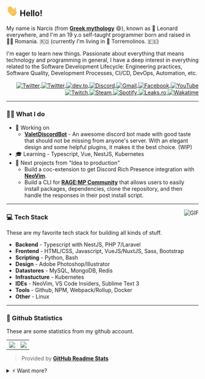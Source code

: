 ## <img src="https://raw.githubusercontent.com/ABSphreak/ABSphreak/master/gifs/Hi.gif" width="30px"> Hello!

<!-- [![Profile Visits](https://badges.pufler.dev/visits/LeonardSSH/LeonardSSH?style=flat-square&color=c3002f)](https://pufler.dev/git-badges/) -->

My name is Narcis (from **[Greek mythology]** 😄), known as 🦁 Leonard everywhere, and I'm an 19 y.o self-taught programmer born and raised in 🧛‍♂️ Romania. 🇷🇴 (currently I'm living in 🥟 Torremolinos. 🇪🇸)

I'm eager to learn new things. 
Passionate about everything that means technology and programming in general, I have a deep interest in everything related to the Software Development Lifecycle: Engineering practices, Software Quality, Development Processes, CI/CD, DevOps, Automation, etc.

<p align="right">
   <a href="https://www.instagram.com/leonardssh22/" target="_blank">
      <img src="https://github.com/LeonardSSH/LeonardSSH/blob/master/instagram.svg" alt="Twitter" width="32" align="center">
   </a>
   <a href="https://twitter.com/leonardssh_22" target="_blank" rel="nofollow">
      <img src="https://github.com/LeonardSSH/LeonardSSH/blob/master/twitter.svg" alt="Twitter" width="32" align="center">
   </a>
   <a href="https://dev.to/leonardssh" target="_blank" rel="nofollow">
      <img src="https://practicaldev-herokuapp-com.freetls.fastly.net/assets/devlogo-pwa-512.png" alt="dev.to" width="32" align="center">
   </a>
   <a href="https://discord.com/users/290131759159443457" target="_blank" rel="nofollow">
      <img src="https://github.com/LeonardSSH/LeonardSSH/blob/master/discord.svg" alt="Discord" width="32" align="center">
   </a>
   <a href="mailto:contact@leonard.sh" target="_blank" rel="nofollow">
      <img src="https://github.com/LeonardSSH/LeonardSSH/blob/master/gmail.svg" alt="Gmail" width="32" align="center">
   </a>
   
   <a href="https://www.facebook.com/leonardssh22" target="_blank" rel="nofollow">
      <img src="https://github.com/LeonardSSH/LeonardSSH/blob/master/facebook.svg" alt="Facebook" width="32" align="center">
   </a>
   <a href="https://www.youtube.com/LeonardSSH" target="_blank" rel="nofollow">
      <img src="https://github.com/LeonardSSH/LeonardSSH/blob/master/youtube.svg" alt="YouTube" width="32" align="center">
   </a>
   <a href="https://www.twitch.tv/leonardssh22" target="_blank" rel="nofollow">
      <img src="https://github.com/LeonardSSH/LeonardSSH/blob/master/twitch.svg" alt="Twitch" width="32" align="center">
   </a>
   <a href="https://steamcommunity.com/id/leonardssh/" target="_blank" rel="nofollow">
      <img src="https://github.com/LeonardSSH/LeonardSSH/blob/master/steam.svg" alt="Steam" width="32" align="center">
   </a>
   <a href="https://open.spotify.com/user/dwte9evqj8dph3ke924c7olpt" target="_blank" rel="nofollow">
      <img src="https://github.com/LeonardSSH/LeonardSSH/blob/master/spotify.svg" alt="Spotify" width="32" align="center">
   </a>
   <a href="https://www.leaks.ro/profile/8-leonard/" target="_blank" rel="nofollow">
      <img src="https://github.com/LeonardSSH/LeonardSSH/blob/master/leaks-logo.png" alt="Leaks.ro" width="30" align="center">
   </a>
   <a href="https://wakatime.com/@leonard" target="_blank" rel="nofollow">
      <img src="https://github.com/LeonardSSH/LeonardSSH/blob/master/wakatime.svg" alt="Wakatime" width="32px" align="center">
   </a>
</p>

---

### 👨‍💻 What I do
   
   * 💼 Working on
      <!-- * **[coc-rpc]** - A coc-extension to get Discord Rich Presence integration with **[NeoVim]**. (WIP) -->
      * **[ValetDiscordBot]** - An awesome discord bot made with good taste that should not be missing from anyone's server. With an elegant design and some helpful plugins, it makes it the best choice. (WIP)
   * 🎓 Learning - Typescript, Vue, NestJS, Kubernetes
   * 🚧 Next projects from "Idea to production"
      * Build a coc-extension to get Discord Rich Presence integration with **[NeoVim]**.
      * Build a CLI for **[RAGE:MP Community][RAGEMP]** that allows users to easily install packages, dependencies, clone the repository, and then handle the responses in their post install script. 

---
   
<img align="right" alt="GIF" src="https://media.giphy.com/media/3ohzdKvLT1DxFxhZAI/giphy.gif" />
   
### 💻 Tech Stack
These are my favorite tech stack for building all kinds of stuff.

   * **Backend** - Typescript with NestJS, PHP 7/Laravel
   * **Frontend** - HTML/CSS, Javascript, VueJS/NuxtJS, Sass, Bootstrap
   * **Scripting** - Python, Bash
   * **Design** - Adobe Photoshop/Illustrator
   * **Datastores** - MySQL, MongoDB, Redis
   * **Infrastucture** - Kubernetes
   * **IDEs** - NeoVim, VS Code Insiders, Sublime Text 3
   * **Tools** - Github, NPM, Webpack/Rollup, Docker
   * **Other** - Linux
   
---

<!--
### 🌟 Abilities

   * **Fast learner**
   * **Adaptability**
   * **Organization**
   * **Teamwork**
   * **Problem-solving**
   * **Self Motivation**
   
### 🌅 Hobbies

   * 🏃 **Walking and other outdoor activities**
   * 🚘 **Petrolhead**
   * 🎮 **Gaming**
   * ⚔️ **History**
-->
   
### 🧾 Github Statistics
These are some statistics from my github account.
 
<table>
  <tr>
    <td align="center" style="padding=0;width=50%;">
      <img align="center" style="padding=0;" src="https://github-readme-stats-eight-theta.vercel.app/api?username=leonardssh&show_icons=true&include_all_commits=true&count_private=true&bg_color=1c1c1c&hide_border=true&text_color=ffffff&title_color=c3002f&icon_color=c3002f&hide_title=true" />
    </td>
    <td align="center" style="padding=0;width=50%;">
      <img align="center" style="padding=0;" src="https://github-readme-stats.quantumlytangled.vercel.app/api/top-langs/?username=LeonardSSH&layout=compact&bg_color=1c1c1c&hide_border=true&text_color=ffffff&title_color=c3002f&icon_color=c3002f&hide_title=true&count_private=true" />
    </td>
  </tr>
</table>

> Provided by **[GitHub Readme Stats]**

<details>
   <summary>⚡ Want more? </summary>
   
   <br>
   
<!--START_SECTION:waka-->
**🐱 My Github Data** 

> 🏆 1,881 Contributions in the Year 2020
 > 
> 📦 53.7 kB Used in Github's Storage 
 > 
> 💼 Opted to Hire
 > 
> 📜 16 Public Repositories
 > 
> 🔑 13 Private Repositories 

**I'm an Early 🐤** 

```text
🌞 Morning    130 commits    ███░░░░░░░░░░░░░░░░░░░░░░   13.16% 
🌆 Daytime    444 commits    ███████████░░░░░░░░░░░░░░   44.94% 
🌃 Evening    355 commits    █████████░░░░░░░░░░░░░░░░   35.93% 
🌙 Night      59 commits     █░░░░░░░░░░░░░░░░░░░░░░░░   5.97%

```
📅 **I'm Most Productive on Thursday** 

```text
Monday       137 commits    ███░░░░░░░░░░░░░░░░░░░░░░   13.87% 
Tuesday      109 commits    ██░░░░░░░░░░░░░░░░░░░░░░░   11.03% 
Wednesday    166 commits    ████░░░░░░░░░░░░░░░░░░░░░   16.8% 
Thursday     219 commits    █████░░░░░░░░░░░░░░░░░░░░   22.17% 
Friday       93 commits     ██░░░░░░░░░░░░░░░░░░░░░░░   9.41% 
Saturday     187 commits    ████░░░░░░░░░░░░░░░░░░░░░   18.93% 
Sunday       77 commits     ██░░░░░░░░░░░░░░░░░░░░░░░   7.79%

```


📊 **This Week I Spent My Time On** 

```text
💬 Programming Languages: 
TypeScript               7 hrs 32 mins       ███████████░░░░░░░░░░░░░░   44.1% 
JSON                     3 hrs 35 mins       █████░░░░░░░░░░░░░░░░░░░░   21.01% 
JavaScript               2 hrs 20 mins       ███░░░░░░░░░░░░░░░░░░░░░░   13.66% 
VimL                     1 hr 14 mins        █░░░░░░░░░░░░░░░░░░░░░░░░   7.26% 
Bash                     51 mins             █░░░░░░░░░░░░░░░░░░░░░░░░   4.99%

🔥 Editors: 
Vim                      15 hrs 2 mins       ██████████████████████░░░   88.0% 
VS Code                  2 hrs 3 mins        ███░░░░░░░░░░░░░░░░░░░░░░   12.0%

💻 Operating System: 
Linux                    16 hrs 43 mins      ████████████████████████░   97.9% 
Windows                  21 mins             ░░░░░░░░░░░░░░░░░░░░░░░░░   2.1%

```

**I Mostly Code in JavaScript** 

```text
JavaScript               5 repos             ███████░░░░░░░░░░░░░░░░░░   31.25% 
CSS                      4 repos             ██████░░░░░░░░░░░░░░░░░░░   25.0% 
TypeScript               2 repos             ███░░░░░░░░░░░░░░░░░░░░░░   12.5% 
Vue                      2 repos             ███░░░░░░░░░░░░░░░░░░░░░░   12.5% 
HTML                     1 repo              █░░░░░░░░░░░░░░░░░░░░░░░░   6.25%

```



<!--END_SECTION:waka-->

</details>

<!--START_SECTION:links-->

[`discord`]:               https://discord.com/

[ValetDiscordBot]:         https://github.com/ValetDiscordBot
[RYSE Multiplayer]:        https://github.com/rysemultiplayer
[coc-rpc]:                 https://github.com/LeonardSSH/coc-rpc

[RAGEMP]:                  https://rage.mp/

[Instagram]:               https://www.instagram.com/leonardssh22/
[Twitter]:                 https://twitter.com/leonardssh_22
[DevTo]:                   https://dev.to/leonardssh
[Discord]:                 https://discord.com/users/290131759159443457
[Gmail]:                   mailto:contact@leonard.sh
[Facebook]:                https://www.facebook.com/leonardssh22
[YouTube]:                 https://www.youtube.com/LeonardSSH
[Twitch]:                  https://www.twitch.tv/leonardssh22
[Steam]:                   https://steamcommunity.com/id/leonardssh/
[Spotify]:                 https://open.spotify.com/user/dwte9evqj8dph3ke924c7olpt

[HTML5]:                   https://developer.mozilla.org/en-US/docs/Web/HTML
[CSS3]:                    https://developer.mozilla.org/en-US/docs/Web/CSS
[PHP]:                     https://www.php.net/
[Node.js]:                 https://nodejs.org/en/
[JS]:                      https://developer.mozilla.org/en-US/docs/Web/JavaScript
[TS]:                      https://www.typescriptlang.org/
[Sass]:                    https://sass-lang.com/
[Vue.js]:                  https://vuejs.org/

[Git]:                     https://git-scm.com/
[npm]:                     https://npmjs.com
[MySQL]:                   https://www.mysql.com/
[MongoDB]:                 https://www.mongodb.com/
[PostgreSQL]:              https://www.postgresql.org/
[NeoVim]:                  https://neovim.io/
[VSCode Insiders]:         https://code.visualstudio.com/insiders/
[Sublime Text 3]:          https://www.sublimetext.com/
[Bash]:                    https://www.gnu.org/software/bash/
[Bootstrap]:               https://getbootstrap.com
[Webpack]:                 https://webpack.js.org
[Nuxt.js]:                 https://nuxtjs.org/
[Photoshop]:               https://www.photoshop.com/en
[Illustrator]:             https://www.adobe.com/in/products/illustrator.html
[Linux]:                   https://www.linux.org/
[Redis]:                   https://redis.io/

[`manele playlist`]:       https://open.spotify.com/playlist/329xtb1CReijERQqI6dJCV?si=Lhlzc7MGT2yTmI4V46tarA
[Leaks-Profile]:           https://www.leaks.ro/profile/8-leonard/
[GitHub Readme Stats]:   https://github.com/anuraghazra/github-readme-stats
[Greek mythology]:         https://en.wikipedia.org/wiki/Narcissus_(mythology)

<!--END_SECTION:links-->

<!-- Some shits -->

<!--
* 🎓 I’m currently learning [<img src="https://github.com/LeonardSSH/LeonardSSH/blob/master/typescript.svg" alt="Typescript" width="26" align="center">][TS] & [<img src="https://github.com/LeonardSSH/LeonardSSH/blob/master/vue.svg" alt="Vue.js" width="22" align="center">][Vue.js].
* 😄 Pronouns: **he/him**.
* ⚡️ Fun fact: *There are two ways to write error-free programs; only the third one works.*
* <img src="https://github.com/LeonardSSH/LeonardSSH/blob/master/spotify.svg" alt="Twitch" width="24" align="center"> The best [`manele playlist`] on spotify (only for <img src="https://github.com/LeonardSSH/LeonardSSH/blob/master/romania.png" alt="Romania" width="20" align="center"> Romanians)
-->

<!--
#### 🥅 2020 Goals: 
   - [ ] Contribute more to Open Source projects
   - [ ] Make my own framework for the [`@TheValetBot`]
   - [ ] Finish [`@TheValetBot`] 😂
   - [ ] Learn [<img src="https://github.com/LeonardSSH/LeonardSSH/blob/master/typescript.svg" alt="Typescript" width="26" align="center">][TS] & [<img src="https://github.com/LeonardSSH/LeonardSSH/blob/master/angular.svg" alt="Angular" width="32" align="center">][Angular]
   - [ ] Learn more about API
   - [ ] Make the basic systems required for the GTA V Server [`@rysemultiplayer`]
-->
 
<!--
## 💻 What I'm working on
   * **[RYSE Multiplayer]** - A <img src="https://github.com/LeonardSSH/LeonardSSH/blob/master/romania.png" alt="Romania" width="24" align="center"> Romanian GTA V Online server, on platform [<img src="https://github.com/LeonardSSH/LeonardSSH/blob/master/ragemp.png" alt="RAGE:MP" width="18" align="center">][RAGEMP].
   * **[ryse.mp](https://ryse.mp)** - Frontend and backend for https://ryse.mp
   * **[valet](https://leonard.sh)** (in standby at the moment) - A multi purpose, open source [<img src="https://github.com/LeonardSSH/LeonardSSH/blob/master/discord.svg" alt="Discord" width="26" align="center">][`discord`] bot. You can find all related repos [`@TheValetBot`]. 
-->
